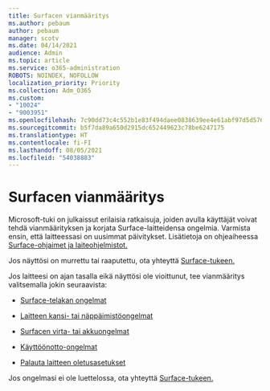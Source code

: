 ```yaml
---
title: Surfacen vianmääritys
ms.author: pebaum
author: pebaum
manager: scotv
ms.date: 04/14/2021
audience: Admin
ms.topic: article
ms.service: o365-administration
ROBOTS: NOINDEX, NOFOLLOW
localization_priority: Priority
ms.collection: Adm_O365
ms.custom:
- "10024"
- "9003951"
ms.openlocfilehash: 7c90dd73c4c552b1e83f494daee0838639ee4e61abf97d5d576f88ded9a4c631
ms.sourcegitcommit: b5f7da89a650d2915dc652449623c78be6247175
ms.translationtype: HT
ms.contentlocale: fi-FI
ms.lasthandoff: 08/05/2021
ms.locfileid: "54038883"
---
```

# <a name="troubleshoot-surface"></a>Surfacen vianmääritys

Microsoft-tuki on julkaissut erilaisia ratkaisuja, joiden avulla käyttäjät voivat tehdä vianmäärityksen ja korjata Surface-laitteidensa ongelmia. Varmista ensin, että laitteessasi on uusimmat päivitykset. Lisätietoja on ohjeaiheessa [Surface-ohjaimet ja laiteohjelmistot.](https://docs.microsoft.com/surface/support-solutions-surface#surface-drivers-and-firmware)

Jos näyttösi on murrettu tai raaputettu, ota yhteyttä [Surface-tukeen.](https://docs.microsoft.com/surface/contact-surface-support?tabs=online)

Jos laitteesi on ajan tasalla eikä näyttösi ole vioittunut, tee vianmääritys valitsemalla jokin seuraavista:
 
- [Surface-telakan ongelmat](https://docs.microsoft.com/surface/support-solutions-surface#surface-dock-issues)
 
- [Laitteen kansi- tai näppäimistöongelmat](https://support.microsoft.com/sbs/surface/troubleshoot-your-surface-type-cover-or-keyboard-5b7ed1a7-bedd-5164-94a7-87f8e95df3fe?)
 
- [Surfacen virta- tai akkuongelmat](https://docs.microsoft.com/surface/support-solutions-surface#surface-power-or-battery-issues)
 
- [Käyttöönotto-ongelmat](https://docs.microsoft.com/surface/support-solutions-surface#deployment-issues)
 
- [Palauta laitteen oletusasetukset](https://docs.microsoft.com/surface/support-solutions-surface#reset-device)

Jos ongelmasi ei ole luettelossa, ota yhteyttä [Surface-tukeen.](https://docs.microsoft.com/surface/contact-surface-support?tabs=online)

